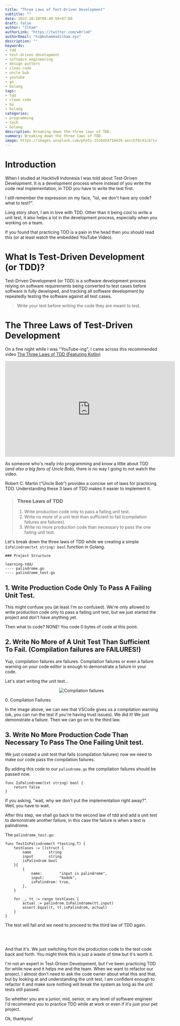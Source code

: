 ```yaml
---
title: "Three Laws of Test-Driven Development"
subtitle: ""
date: 2022-10-28T09:49:50+07:00
draft: false
author: "Ilham"
authorLink: "https://twitter.com/w8rloO"
authorEmail: "hi@muhammadilham.xyz"
description: ""
keywords:
- tdd
- test-driven development
- software engineering
- design pattern
- clean code
- uncle bob
- youtube
- go
- Golang
tags:
- tdd
- clean code
- Go
- Golang
categories:
- programming
- tech
- Golang
description: Breaking down the three laws of TDD.
summary: Breaking down the three laws of TDD.
image: https://images.unsplash.com/photo-1516424716439-aeccb78c41c8?ixlib=rb-4.0.3&ixid=MnwxMjA3fDB8MHxwaG90by1wYWdlfHx8fGVufDB8fHx8&auto=format&fit=crop&w=1738&q=80
---
```

# Introduction
When I studied at Hacktiv8 Indonesia I was told about Test-Driven Development. It is a development process where instead of you write the code real implementation, in TDD you have to write the test first.

I still remember the expression on my face, "lol, we don't have any code? what to test?".

Long story short, I am in love with TDD. Other than it being cool to write a unit test, it also helps a lot in the development process, especially when you working on a team.

If you found that practicing TDD is a pain in the head then you should read this (or at least watch the embedded YouTube Video).

# What Is Test-Driven Development (or TDD)?
Test-Driven Development (or TDD) is a software development process relying on software requirements being converted to test cases before software is fully developed, and tracking all software development by repeatedly testing the software against all test cases.

> Write your test before writing the code they are meant to test.

# The Three Laws of Test-Driven Development
On a fine night while I was "YouTube-ing", I came across this recommended video [The Three Laws of TDD (Featuring Kotlin)](https://www.youtube.com/watch?v=qkblc5WRn-U)

<p align="center">
    <iframe width="560" height="315" src="https://www.youtube.com/embed/qkblc5WRn-U" title="YouTube video player" frameborder="0" allow="accelerometer; autoplay; clipboard-write; encrypted-media; gyroscope; picture-in-picture"></iframe>
</p>

As someone who's really into programming and know a little about TDD (*and also a big fans of Uncle Bob*), there is no way I going to not watch the video.

Robert C. Martin (“Uncle Bob”) provides a concise set of laws for practicing TDD. Understanding these 3 laws of TDD makes it easier to implement it.

> ### Three Laws of TDD
> 1. Write production code only to pass a failing unit test.
> 2. Write no more of a unit test than sufficient to fail (compilation failures are failures).
> 3. Write no more production code than necessary to pass the one failing unit test.

Let's break down the three laws of TDD while we creating a simple `IsPalindrom(txt string) bool` function in Golang.

```
### Project Structure

learning-tdd/
---- palindrome.go
---- palindrome_test.go
```


## 1. Write Production Code Only To Pass A Failing Unit Test.
This might confuse you (at least I'm so confused). We're only allowed to write production code only to pass a failing unit test, but we just started the project and don't have anything yet.

Then what to code? NONE! You code 0 bytes of code at this point.
<script src="https://gist.github.com/mhdiiilham/7cbc329713a6508062d40634e32e60d4.js"></script>

## 2. Write No More of A Unit Test Than Sufficient To Fail. (Compilation failures are FAILURES!)
Yup, compilation failures are failures. Compilation failures or even a failure warning on your code editor is enough to demonstrate a failure in your code.

Let's start writing the unit test...

<p align="center">
  <img src="https://drive.google.com/uc?export=view&id=1Y5iwim1SwKeX2Zco-SOA2KhUY-OdEXnk" alt="Compilation failures"/>
  <figcaption>0. Compilation Failures</figcaption>
</p>

In the image above, we can see that VSCode gives us a compilation warning (ok, you can run the test if you're having trust issues).
We did it! We just demonstrate a failure. Then we can go on to the third law.

## 3. Write No More Production Code Than Necessary To Pass The One Failing Unit test.
We just created a unit test that fails (compilation failures) now we need to make our code pass the compilation failures.

By adding this code to our `palindrome.go` the compilation failures should be passed now.

```
func IsPalindrome(txt string) bool {
	return false
}
```

If you asking, "wait, why we don't put the implementation right away?". Well, you have to wait.

After this step, we shall go back to the second law of tdd and add a unit test to demonstrate another failure, in this case the failure is when a text is palindrome.

The `palindrome_test.go`:
```
func TestIsPalindrome(t *testing.T) {
	testCases := []struct {
		name        string
		input       string
		isPalindrom bool
	}{
		{
			name:        "input is palindrome",
			input:       "kodok",
			isPalindrom: true,
		},
	}

	for _, tt := range testCases {
		actual := palindrom.IsPalindrome(tt.input)
		assert.Equal(t, tt.isPalindrom, actual)
	}
}
```

The test will fail and we need to proceed to the third law of TDD again.

<br/><br/>

And that it's. We just switching from the production code to the test code back and forth. You might think this is just a waste of time but it's worth it.

I'm not an expert in Test-Driven Development, but I've been practicing TDD for while now and it helps me and the team. When we want to refactor our project, I almost don't need to ask the code owner about what this and that, but by looking at and understanding the unit test, I am confident enough to refactor it and make sure nothing will break the system as long as the unit tests still passed.

So whether you are a junior, mid, senior, or any level of software engineer I'd recommend you to practice TDD while at work or even if it's just your pet project.

Ok, thankyou!
